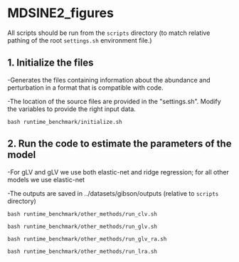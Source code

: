 # MDSINE2_figures


All scripts should be run from the ```scripts``` directory (to match relative pathing of 
the root `settings.sh` environment file.)

## 1. Initialize the files 

-Generates the files containing information about the abundance and perturbation in a format that is compatible with code.

-The location of the source files are provided in the "settings.sh". Modify the variables to provide the right input data.

```
bash runtime_benchmark/initialize.sh
```

## 2. Run the code to estimate the parameters of the model 

-For gLV and gLV we use both elastic-net and ridge regression; for all other models we use elastic-net 

-The outputs are saved in ../datasets/gibson/outputs (relative to ```scripts``` directory)

```
bash runtime_benchmark/other_methods/run_clv.sh
```
```
bash runtime_benchmark/other_methods/run_glv.sh
```
```
bash runtime_benchmark/other_methods/run_glv_ra.sh
```
```
bash runtime_benchmark/other_methods/run_lra.sh
```
